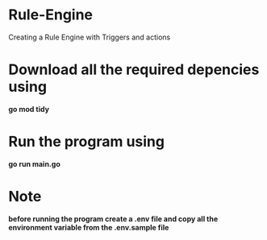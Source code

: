 # Rule-Engine
Creating a Rule Engine with Triggers and actions

# Download all the required depencies using 
**go mod tidy**

# Run the program using
**go run main.go**

# Note
**before running the program create a .env file and copy all the environment variable from the .env.sample file**


